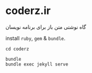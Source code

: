 # coderz.ir

گاه نوشتی متن باز برای برنامه نویسان

install `ruby`, `gem` & `bundle`.

```
cd coderz

bundle
bundle exec jekyll serve

```
